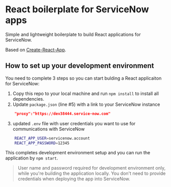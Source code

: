# React boilerplate for ServiceNow apps
Simple and lightweight boilerplate to build React applications for ServiceNow. 

Based on [Create-React-App](https://github.com/facebook/create-react-app).

## How to set up your development environment
You need to complete 3 steps so you can start bulding a React applicaiton for ServiceNow:
1. Copy this repo to your local machine and run `npm install` to install all dependencies.
2. Update `package.json` (line #5) with a link to your ServiceNow instance
```json
    "proxy":"https://dev38444.service-now.com"
```
3. updated `.env` file with user credentials you want to use for communications with ServiceNow
```bash
    REACT_APP_USER=servicenow.account
    REACT_APP_PASSWORD=12345
```
This completes development environment setup and you can run the application by `npm start`.
> User name and password required for development environment only, while you're building the application locally. You don't need to provide credentials when deploying the app into ServiceNow.
